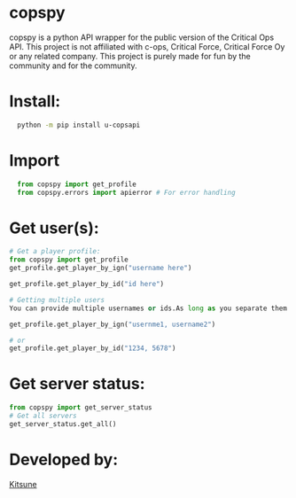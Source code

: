 # copspy
copspy is a python API wrapper for the public version of the Critical Ops API.
This project is not affiliated with c-ops, Critical Force, Critical Force Oy or any related company.
This project is purely made for fun by the community and for the community.

# Install:
```bash
  python -m pip install u-copsapi
```

# Import
```python
  from copspy import get_profile
  from copspy.errors import apierror # For error handling
```

# Get user(s):
```python
# Get a player profile:
from copspy import get_profile
get_profile.get_player_by_ign("username here")

get_profile.get_player_by_id("id here")

# Getting multiple users
You can provide multiple usernames or ids.As long as you separate them with a `,` Such as: 

get_profile.get_player_by_ign("usernme1, username2")

# or
get_profile.get_player_by_id("1234, 5678")
```


# Get server status:

```python
from copspy import get_server_status
# Get all servers
get_server_status.get_all()

```

# Developed by:
[Kitsune](https://github.com/Kitsune-San)